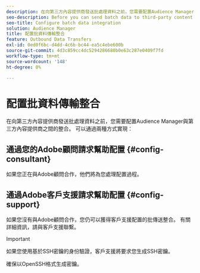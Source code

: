 ```yaml
---
description: 在向第三方內容提供商發送批處理資料之前，您需要配置Audience Manager與第三方內容提供商之間的整合。
seo-description: Before you can send batch data to third-party content providers, you need to configure the integration between Audience Manager and the third-party content provider.
seo-title: Configure batch data integration
solution: Audience Manager
title: 配置批資料傳輸整合
feature: Outbound Data Transfers
exl-id: 0ed0f6bc-d4dd-4c6b-bc44-ea5c4ebe600b
source-git-commit: 4d3c859cc4dc5294286680b0e63c287e0409f7fd
workflow-type: tm+mt
source-wordcount: '148'
ht-degree: 0%

---
```


# 配置批資料傳輸整合

在向第三方內容提供商發送批處理資料之前，您需要配置Audience Manager與第三方內容提供商之間的整合。 可以通過兩種方式實現：

## 通過您的Adobe顧問請求幫助配置 {#config-consultant}

如果您正在與Adobe顧問合作，他們將為您處理配置過程。

## 通過Adobe客戶支援請求幫助配置 {#config-support}

如果您沒有與Adobe顧問合作，您仍可以獲得客戶支援配置的批傳送整合。 有關詳細資訊，請與客戶支援聯繫。

>[!IMPORTANT]
>
>如果您使用基於SSH密鑰的身份驗證，客戶支援將要求您生成SSH密鑰。
>
> 確保以OpenSSH格式生成密鑰。
